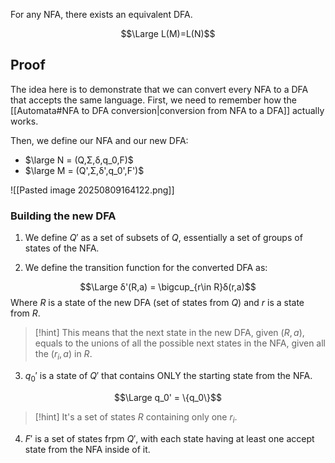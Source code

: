 For any NFA, there exists an equivalent DFA.

$$\Large L(M)=L(N)$$
## Proof

The idea here is to demonstrate that we can convert every NFA to a DFA that accepts the same language.
First, we need to remember how the [[Automata#NFA to DFA conversion|conversion from NFA to a DFA]] actually works.

Then, we define our NFA and our new DFA:
- $\large N = (Q,Σ,δ,q_0,F)$
- $\large M = (Q',Σ,δ',q_0',F')$

![[Pasted image 20250809164122.png]]


### Building the new DFA

1. We define $Q'$ as a set of subsets of $Q$, essentially a set of groups of states of the NFA.

2. We define the transition function for the converted DFA as:
	
$$\Large δ'(R,a) = \bigcup_{r\in R}δ(r,a)$$
	Where $R$ is a state of the new DFA (set of states from $Q$) and $r$ is a state from $R$.

> [!hint]
> This means that the next state in the new DFA, given $(R, a)$, equals to the unions of all the possible next states in the NFA, given all the $(r_i, a)$ in $R$.


3. $q_0'$ is a state of $Q'$ that contains ONLY the starting state from the NFA.

$$\Large q_0' = \{q_0\}$$

> [!hint]
> It's a set of states $R$ containing only one $r_i$.


4. $F'$ is a set of states frpm $Q'$, with each state having at least one accept state from the NFA inside of it.

